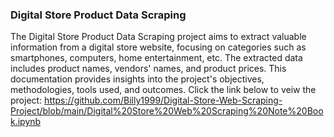 ### Digital Store Product Data Scraping

The Digital Store Product Data Scraping project aims to extract valuable information from a digital store website, focusing on categories such as smartphones, computers, home entertainment, etc. The extracted data includes product names, vendors' names, and product prices. This documentation provides insights into the project's objectives, methodologies, tools used, and outcomes.
Click the link below to veiw the project:
https://github.com/Billy1999/Digital-Store-Web-Scraping-Project/blob/main/Digital%20Store%20Web%20Scraping%20Note%20Book.ipynb
